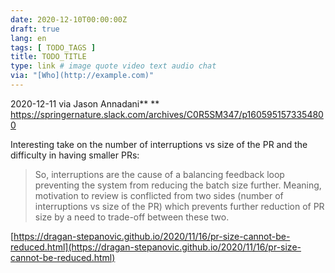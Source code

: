 ```yaml
---
date: 2020-12-10T00:00:00Z
draft: true
lang: en
tags: [ TODO_TAGS ]
title: TODO_TITLE
type: link # image quote video text audio chat
via: "[Who](http://example.com)"
---
```



2020-12-11 via Jason Annadani**
**
https://springernature.slack.com/archives/C0R5SM347/p1605951573354800

Interesting take on the number of interruptions vs size of the PR and the difficulty in having smaller PRs:

> So, interruptions are the cause of a balancing feedback loop preventing the system from reducing the batch size further. Meaning, motivation to review is conflicted from two sides (number of interruptions vs size of the PR) which prevents further reduction of PR size by a need to trade-off between these two.

[https://dragan-stepanovic.github.io/2020/11/16/pr-size-cannot-be-reduced.html](https://dragan-stepanovic.github.io/2020/11/16/pr-size-cannot-be-reduced.html)

